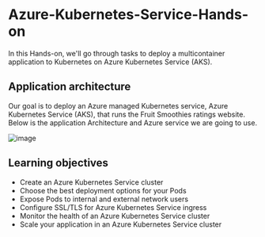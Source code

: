# Azure-Kubernetes-Service-Hands-on

In this Hands-on, we'll go through tasks to deploy a multicontainer application to Kubernetes on Azure Kubernetes Service (AKS).

## Application architecture

Our goal is to deploy an Azure managed Kubernetes service, Azure Kubernetes Service (AKS), that runs the Fruit Smoothies ratings website. Below is the application Architecture and Azure service we are going to use. 

![image](https://docs.microsoft.com/en-us/learn/modules/aks-workshop/media/02-arch.svg)

## Learning objectives

- Create an Azure Kubernetes Service cluster
- Choose the best deployment options for your Pods
- Expose Pods to internal and external network users
- Configure SSL/TLS for Azure Kubernetes Service ingress
- Monitor the health of an Azure Kubernetes Service cluster
- Scale your application in an Azure Kubernetes Service cluster

